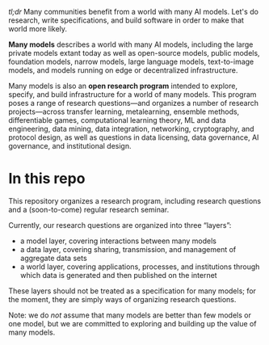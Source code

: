 _tl;dr_ Many communities benefit from a world with many AI models. Let's do research, write specifications, and build software in order to make that world more likely.

**Many models** describes a world with many AI models, including the large private models extant today as well as open-source models, public models, foundation models, narrow models, large language models, text-to-image models, and models running on edge or decentralized infrastructure.

Many models is also an **open research program** intended to explore, specify, and build infrastructure for a world of many models. This program poses a range of research questions—and organizes a number of research projects—across transfer learning, metalearning, ensemble methods, differentiable games, computational learning theory, ML and data engineering, data mining, data integration, networking, cryptography, and protocol design, as well as questions in data licensing, data governance, AI governance, and institutional design.

# In this repo
This repository organizes a research program, including research questions and a (soon-to-come) regular research seminar. 

Currently, our research questions are organized into three “layers”: 
- a model layer, covering interactions between many models
- a data layer, covering sharing, transmission, and management of aggregate data sets
- a world layer, covering applications, processes, and institutions through which data is generated and then published on the internet

These layers should not be treated as a specification for many models; for the moment, they are simply ways of organizing research questions.

Note: we do *not* assume that many models are better than few models or one model, but we are committed to exploring and building up the value of many models.
